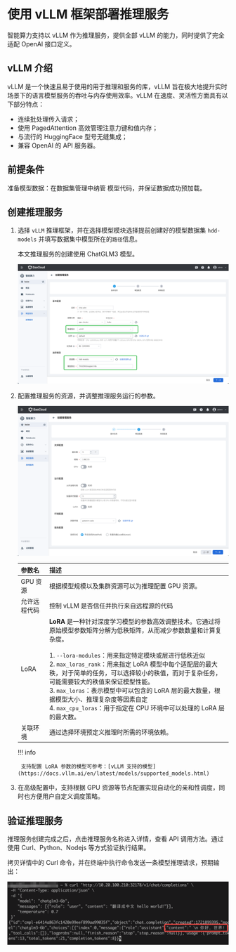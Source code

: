 # 使用 vLLM 框架部署推理服务

智能算力支持以 vLLM 作为推理服务，提供全部  vLLM 的能力，同时提供了完全适配 OpenAI 接口定义。

## vLLM 介绍

vLLM 是一个快速且易于使用的用于推理和服务的库，vLLM 旨在极大地提升实时场景下的语言模型服务的吞吐与内存使用效率。vLLM 在速度、灵活性方面具有以下部分特点：

- 连续批处理传入请求；
- 使用 PagedAttention 高效管理注意力键和值内存；
- 与流行的 HuggingFace 型号无缝集成；
- 兼容 OpenAI 的 API 服务器。

## 前提条件

准备模型数据：在数据集管理中纳管 模型代码，并保证数据成功预加载。

## 创建推理服务

1. 选择 `vLLM` 推理框架，并在选择模型模块选择提前创建好的模型数据集 `hdd-models` 并填写数据集中模型所在的`路径`信息。

    本文推理服务的创建使用 ChatGLM3 模型。

    ![alt text](../../images/vllm-infer-0.png)

2. 配置推理服务的资源，并调整推理服务运行的参数。

    ![alt text](../../images/vllm-infer-1.png)

    | 参数名 | 描述  |
    | -- |-- |
    | GPU 资源   |  根据模型规模以及集群资源可以为推理配置 GPU 资源。  |
    | 允许远程代码 | 控制 vLLM 是否信任并执行来自远程源的代码 |
    | LoRA   | **LoRA** 是一种针对深度学习模型的参数高效调整技术。它通过将原始模型参数矩阵分解为低秩矩阵，从而减少参数数量和计算复杂度。 </br> </br>  1. `--lora-modules`：用来指定特定模块或层进行低秩近似  </br>  2. `max_loras_rank`：用来指定 LoRA 模型中每个适配层的最大秩，对于简单的任务，可以选择较小的秩值，而对于复杂任务，可能需要较大的秩值来保证模型性能。 </br> 3. `max_loras`：表示模型中可以包含的 LoRA 层的最大数量，根据模型大小、推理复杂度等因素自定 </br> 4.  `max_cpu_loras`：用于指定在 CPU 环境中可以处理的 LoRA 层的最大数。 |
    | 关联环境 | 通过选择环境预定义推理时所需的环境依赖。  |

    !!! info

        支持配置 LoRA 参数的模型可参考：[vLLM 支持的模型](https://docs.vllm.ai/en/latest/models/supported_models.html)

3. 在高级配置中，支持根据 GPU 资源等节点配置实现自动化的亲和性调度，同时也方便用户自定义调度策略。

## 验证推理服务

推理服务创建完成之后，点击推理服务名称进入详情，查看 API 调用方法。通过使用 Curl、Python、Nodejs 等方式验证执行结果。

拷贝详情中的 Curl 命令，并在终端中执行命令发送一条模型推理请求，预期输出：

![alt text](../../images/vllm-infer-2.png)
